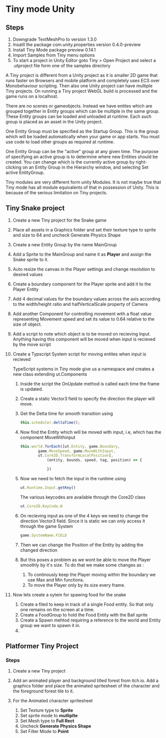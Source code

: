 # Tiny mode Unity
## Steps
1. Downgrade TextMeshPro to version 1.3.0
1. Insatll the package com.unity.properties version 0.4.0-preview
1. Install Tiny Mode package preview 0.14.1
1. Import Samples from Tiny menu options
1. To start a project in Unity Editor goto Tiny > Open Project and select a .utproject file form one of the samples directory

A Tiny project is different from  a Unity project as it is smaller 2D game that runs faster on Browsers and mobile platform and completely uses ECS over Monobehaviour scripting. Then also one Unity project can have multiple Tiny projects. On running a Tiny project WebGL build is processed and the game runs on a localhost. 

There are no scenes or gameobjects. Instead we have entites which are grouped together in Entity groups which can be multiple in the same group. These Entity groups can be loaded and unloaded at runtime. Each such group is placed as an asset in the Unity project.

One Entity Group must be specified as the Startup Group. This is the group which will be loaded automatically when your game or app starts. You must use code to load other groups as required at runtime. 

One Entity Group can be the "active" group at any given time. The purpose of specifying an active group is to determine where new Entities should be created. You can change which is the currently active group by right-clicking on an Entity Group in the Hierarchy window, and selecting Set active EntityGroup.


Tiny modules are very different form unity Modules. It is not maybe true that Tiny mode has all module equivalents of that in possession of Unity. This is because of the serious limitation on Tiny projects.

## Tiny Snake project
1. Create a new Tiny project for the Snake game
1. Place all assets in a Graphics folder and set their texture type to sprite and size to 64 and uncheck Generate Physics Shape
1. Create a new Entity Group by the name MainGroup
1. Add a Sprite to the MainGroup and name it as     **Player** and assign the Snake sprite to it.
1. Auto resize the canvas in the Player settings and change resolution to desired values
1. Create a boundary component for the Player sprite and add it to the Player Entity
1. Add 4 decimal values for the boundary values across the axis according to the width/height ratio and halfVerticalScale property of Camera
1. Add another Component for controlling movement with a float value representing Movement speed and set its value to 0.64 relative to the size of object.
1. Add a script to note which object is to be moved on recieving Input. Anything having this component will be moved when input is recieved by the move script
1. Create a Typscript System script for moving entites when input is recieved

    TypeScript systems in Tiny mode give us a namespace and creates a new class extending ut.Components

    1.    Inside the script the OnUpdate method is called each time the frame is updated. 
    1. Create a static Vector3 field to specify the direction the player will move.
    1. Get the Delta time for smooth transition using 
        ```ts
        this.scheduler.deltaTime();
        ```
    4. Now find the Entity which will be moved with input, i.e, which has the component MoveWithinput
        ```ts
        this.world.forEach([ut.Entity, game.Boundary,
                game.MoveSpeed, game.MoveWithInput,
                ut.Core2D.TransformLocalPosition],
                    (entity, bounds, speed, tag, position) => { 
    
                    })
        ```
    5. Now we need to fetch the input in the runtime using 
        ```ts
        ut.Runtime.Input.getKey()
        ```
        The various keycodes are available through the Core2D class
        ```ts
        ut.Core2D.KeyCode.W
        ```
    6. On recieving input as one of the 4 keys we need to change the direction Vector3 field. Since it is static we can only access it through the game System
        ```ts
        game.SystemName.FIELD
        ```
    7. Then we can change the Position of the Entity by adding the changed direction
    1. But this poses a problem as we wont be able to move the Player smoothly by it's size. To do that we make some changes as :

        1. To continously keep the Player moving within the boundary we use Max and Min functions.
        1. To move the Player only by its size every frame.


1. Now lets create a sytem for spawing food for the snake

    1. Create a filed to keep in track of a single Food entity. So that only one remains on the screen at a time.
    1. Create a FoodGroup to hold the Food Entity with the Ball sprite
    1. Create a Spawn mehtod requiring a reference to the world and Entity group we want to spawn it in.
    1. 

## Platformer Tiny Project
### Steps
1. Create a new Tiny project 

2. Add an animated player and background tilled forest from itch.io. Add a graphics folder and place the animated spritesheet of the character and the foreground forest tile to it. 
1. For the Animated character spritesheet
    1. Set Texture type to **Sprite** 
    1. Set sprite mode to **mutliplte**
    1. Set Mesh type to **Full Rect**
    1. Uncheck **Generate Physics Shape**
    1. Set Filter Mode to **Point**


